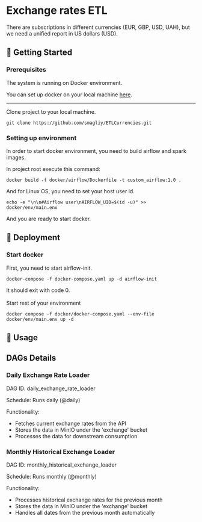 # Exchange rates ETL 

There are subscriptions in different currencies (EUR, GBP, USD, UAH), but we need a unified report in US dollars (USD). 

## 🏁 Getting Started <a name = "getting_started"></a>

### Prerequisites

The system is running on Docker environment.

You can set up docker on your local machine [here](https://docs.docker.com/get-docker/).

---
Clone project to your local machine.

```
git clone https://github.com/smagliy/ETLCurrencies.git
```

### Setting up environment

In order to start docker environment, you need to build airflow and spark images.

In project root execute this command:
```
docker build -f docker/airflow/Dockerfile -t custom_airflow:1.0 .
```
And for Linux OS, you need to set your host user id.

```
echo -e "\n\n#Airflow user\nAIRFLOW_UID=$(id -u)" >> docker/env/main.env
```

And you are ready to start docker.

## 🚀 Deployment <a name = "deployment"></a>
### Start docker
First, you need to start airflow-init.
```
docker-compose -f docker-compose.yaml up -d airflow-init
```
It should exit with code 0.
<br />
<br />
Start rest of your environment
```
docker compose -f docker/docker-compose.yaml --env-file docker/env/main.env up -d 
```

## 🎈 Usage <a name="usage"></a>

## DAGs Details
### Daily Exchange Rate Loader
DAG ID: daily_exchange_rate_loader

Schedule: Runs daily (@daily)

Functionality:

- Fetches current exchange rates from the API
- Stores the data in MinIO under the 'exchange' bucket
- Processes the data for downstream consumption

### Monthly Historical Exchange Loader
DAG ID: monthly_historical_exchange_loader

Schedule: Runs monthly (@monthly)

Functionality:

- Processes historical exchange rates for the previous month 
- Stores the data in MinIO under the 'exchange' bucket 
- Handles all dates from the previous month automatically


